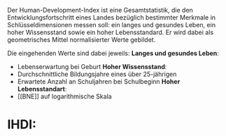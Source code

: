 Der Human-Development-Index ist eine Gesamtstatistik, die den Entwicklungsfortschritt eines Landes bezüglich bestimmter Merkmale in Schlüsseldimensionen messen soll: ein langes und gesundes Leben, ein hoher Wissensstand sowie ein hoher Lebensstandard.
Er wird dabei als geometrisches Mittel normalisierter Werte gebildet. 

Die eingehenden Werte sind dabei jeweils:
**Langes und gesundes Leben**:
- Lebenserwartung bei Geburt
**Hoher Wissensstand**:
- Durchschnittliche Bildungsjahre eines über 25-jährigen
- Erwartete Anzahl an Schuljahren bei Schulbeginn
**Hoher Lebensstandart**:
- [[BNE]] auf logarithmische Skala

# IHDI:
